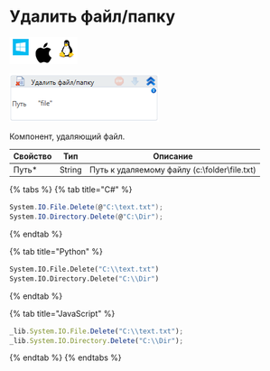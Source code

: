 # Удалить файл/папку

![](<../../../.gitbook/assets/image (100) (1) (1) (1) (1) (1) (173).png>)

![](<../../../.gitbook/assets/image (50).png>)

Компонент, удаляющий файл.

| Свойство | Тип    | Описание                                     |
| -------- | ------ | -------------------------------------------- |
| Путь\*   | String | Путь к удаляемому файлу (c:\folder\file.txt) |

{% tabs %}
{% tab title="C#" %}
```csharp
System.IO.File.Delete(@"C:\text.txt");
System.IO.Directory.Delete(@"C:\Dir");
```
{% endtab %}

{% tab title="Python" %}
```python
System.IO.File.Delete("C:\\text.txt")
System.IO.Directory.Delete("C:\\Dir")
```
{% endtab %}

{% tab title="JavaScript" %}
```javascript
_lib.System.IO.File.Delete("C:\\text.txt");
_lib.System.IO.Directory.Delete("C:\\Dir");
```
{% endtab %}
{% endtabs %}

